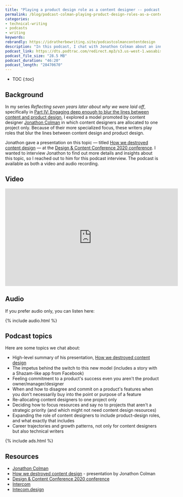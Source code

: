 ```yaml
---
title: "Playing a product design role as a content designer -- podcast with Jonathon Colman"
permalink: /blog/podcast-colman-playing-product-design-roles-as-a-content-designer/
categories:
- technical-writing
- podcasts
- writing
keywords:
rebrandly: https://idratherbewriting.site/podcastcolmancontentdesign
description: "In this podcast, I chat with Jonathon Colman about an innovative work model they implemented at Intercom with content designers. In their experimental model, content designers were allocated to one project only, and they expanded their roles to include not only content design but product design as well. These content/product designers engaged on a deeper level to help products succeed."
podcast_link: https://dts.podtrac.com/redirect.mp3/s3.us-west-1.wasabisys.com/idbwmedia.com/podcasts/colman_content_product_design.mp3
podcast_file_size: "28.5 MB"
podcast_duration: "46:20"
podcast_length: "28470670"
---
```


* TOC
{:toc}

## Background

In my series *Reflecting seven years later about why we were laid off*, specifically in [Part IV: Engaging deep enough to blur the lines between content and product design](/blog/reflecting-seven-years-later-about-layoff-colman-designer-hybrid/), I explored a model promoted by content designer [Jonathon Colman](https://noti.st/jcolman) in which content designers are allocated to one project only. Because of their more specialized focus, these writers play roles that blur the lines between content design and product design.

Jonathon gave a presentation on this topic &mdash; titled [How we destroyed content design](https://noti.st/jcolman/videos/IfDulD) &mdash; at the [Design & Content Conference 2020 conference](https://content.design/). I wanted to interview Jonathon to find out more details and insights about this topic, so I reached out to him for this podcast interview. The podcast is available as both a video and audio recording.

## Video

<iframe width="560" height="315" src="https://www.youtube.com/embed/yHxL94Q2lwc" frameborder="0" allow="accelerometer; autoplay; encrypted-media; gyroscope; picture-in-picture" allowfullscreen></iframe>

## Audio

If you prefer audio only, you can listen here:

{% include audio.html %}

## Podcast topics

Here are some topics we chat about:

* High-level summary of his presentation, [How we destroyed content design](https://noti.st/jcolman/videos/IfDulD)
* The impetus behind the switch to this new model (includes a story with a Shazam-like app from Facebook)
* Feeling commitment to a product's success even you aren't the product owner/manager/designer
* When and how to disagree and commit on a product's features when you don't necessarily buy into the point or purpose of a feature
* Re-allocating content designers to one project only
* Deciding how to focus resources and say no to projects that aren't a strategic priority (and which might not need content design resources)
* Expanding the role of content designers to include product-design roles, and what exactly that includes
* Career trajectories and growth patterns, not only for content designers but also technical writers

{% include ads.html %}

## Resources

* [Jonathon Colman](https://noti.st/jcolman)
* [How we destroyed content design](https://noti.st/jcolman/videos/IfDulD) - presentation by Jonathon Colman
* [Design & Content Conference 2020 conference](https://content.design/)
* [Intercom](https://www.intercom.com/)
* [Intecom.design](https://intercom.design/)
